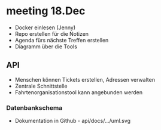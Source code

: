 # meeting 18.Dec

- Docker einlesen (Jenny)
- Repo erstellen für die Notizen
- Agenda fürs nächste Treffen erstellen
- Diagramm über die Tools
  
## API
- Menschen können Tickets erstellen, Adressen verwalten
- Zentrale Schnittstelle
- Fahrtenorganisationstool kann angebunden werden

### Datenbankschema
- Dokumentation in Github - api/docs/.../uml.svg 